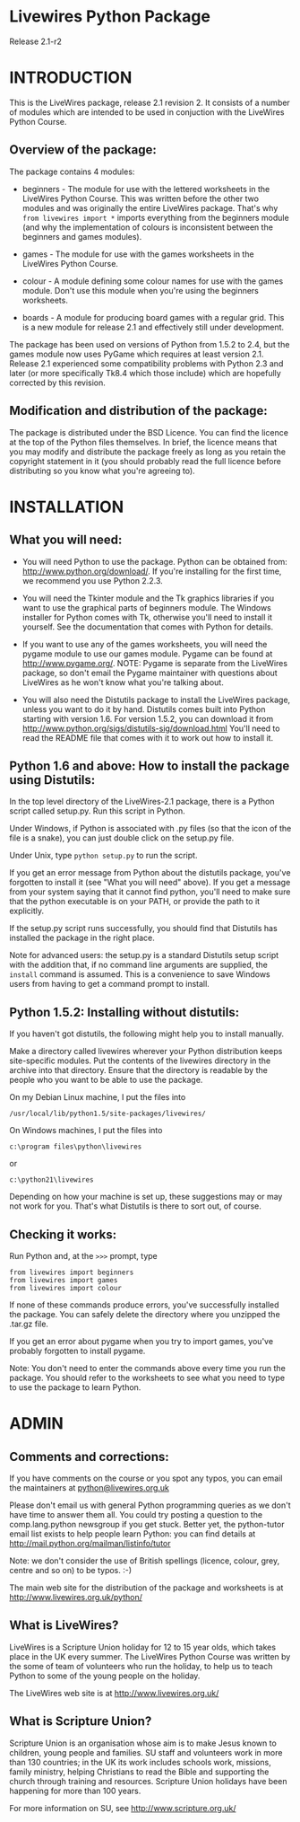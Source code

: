 # Livewires Python Package
Release 2.1-r2



# INTRODUCTION #

This is the LiveWires package, release 2.1 revision 2. It consists of a
number of modules which are intended to be used in conjuction with the
LiveWires Python Course.


Overview of the package:
------------------------

The package contains 4 modules:

* beginners - The module for use with the lettered worksheets in the
              LiveWires Python Course. This was written before the other
              two modules and was originally the entire LiveWires package.
              That's why `from livewires import *` imports everything from
              the beginners module (and why the implementation of colours
              is inconsistent between the beginners and games modules).

* games     - The module for use with the games worksheets in the
              LiveWires Python Course.

* colour    - A module defining some colour names for use with the games
              module. Don't use this module when you're using the
              beginners worksheets.

* boards    - A module for producing board games with a regular grid. This
              is a new module for release 2.1 and effectively still under
              development.

The package has been used on versions of Python from 1.5.2 to 2.4, but
the games module now uses PyGame which requires at least version 2.1.
Release 2.1 experienced some compatibility problems with Python 2.3 and
later (or more specifically Tk8.4 which those include) which are hopefully
corrected by this revision.


Modification and distribution of the package:
---------------------------------------------

The package is distributed under the BSD Licence. You can find the
licence at the top of the Python files themselves. In brief, the
licence means that you may modify and distribute the package freely as
long as you retain the copyright statement in it (you should probably
read the full licence before distributing so you know what you're
agreeing to).



# INSTALLATION #

What you will need:
-------------------

- You will need Python to use the package. Python can be obtained from:
  <http://www.python.org/download/>. If you're installing for the first
  time, we recommend you use Python 2.2.3.

- You will need the Tkinter module and the Tk graphics libraries if you
  want to use the graphical parts of beginners module.  The Windows
  installer for Python comes with Tk, otherwise you'll need to install
  it yourself. See the documentation that comes with Python for details.

- If you want to use any of the games worksheets, you will need the
  pygame module to use our games module. Pygame can be found at
  <http://www.pygame.org/>. NOTE: Pygame is separate from the LiveWires
  package, so don't email the Pygame maintainer with questions about
  LiveWires as he won't know what you're talking about.

- You will also need the Distutils package to install the LiveWires
  package, unless you want to do it by hand. Distutils comes built into
  Python starting with version 1.6. For version 1.5.2, you can download
  it from <http://www.python.org/sigs/distutils-sig/download.html>
  You'll need to read the README file that comes with it to work out
  how to install it.


Python 1.6 and above: How to install the package using Distutils:
-----------------------------------------------------------------

In the top level directory of the LiveWires-2.1 package, there
is a Python script called setup.py. Run this script in Python.

Under Windows, if Python is associated with .py files (so that the icon
of the file is a snake), you can just double click on the setup.py file.

Under Unix, type `python setup.py` to run the script.

If you get an error message from Python about the distutils package,
you've forgotten to install it (see "What you will need" above). If you
get a message from your system saying that it cannot find python, you'll
need to make sure that the python executable is on your PATH, or provide
the path to it explicitly.

If the setup.py script runs successfully, you should find that Distutils
has installed the package in the right place.

Note for advanced users: the setup.py is a standard Distutils setup
script with the addition that, if no command line arguments are
supplied, the `install` command is assumed. This is a convenience to
save Windows users from having to get a command prompt to install.


Python 1.5.2: Installing without distutils:
-------------------------------------------

If you haven't got distutils, the following might help you to install
manually.

Make a directory called livewires wherever your Python distribution
keeps site-specific modules. Put the contents of the livewires directory
in the archive into that directory. Ensure that the directory is
readable by the people who you want to be able to use the package.

On my Debian Linux machine, I put the files into

    /usr/local/lib/python1.5/site-packages/livewires/

On Windows machines, I put the files into

    c:\program files\python\livewires

or

    c:\python21\livewires

Depending on how your machine is set up, these suggestions may or may
not work for you. That's what Distutils is there to sort out, of course.


Checking it works:
------------------

Run Python and, at the `>>>` prompt, type

    from livewires import beginners
    from livewires import games
    from livewires import colour

If none of these commands produce errors, you've successfully installed
the package. You can safely delete the directory where you unzipped the
.tar.gz file.

If you get an error about pygame when you try to import games, you've
probably forgotten to install pygame.

Note: You don't need to enter the commands above every time you run the
package. You should refer to the worksheets to see what you need to
type to use the package to learn Python.



# ADMIN #

Comments and corrections:
-------------------------

If you have comments on the course or you spot any typos, you can email
the maintainers at python@livewires.org.uk

Please don't email us with general Python programming queries as we
don't have time to answer them all. You could try posting a question to
the comp.lang.python newsgroup if you get stuck. Better yet, the
python-tutor email list exists to help people learn Python: you can
find details at <http://mail.python.org/mailman/listinfo/tutor>

Note: we don't consider the use of British spellings (licence, colour,
grey, centre and so on) to be typos. :-)

The main web site for the distribution of the package and worksheets is
at <http://www.livewires.org.uk/python/>


What is LiveWires?
-------------------

LiveWires is a Scripture Union holiday for 12 to 15 year olds, which
takes place in the UK every summer. The LiveWires Python Course was
written by the some of team of volunteers who run the holiday, to help
us to teach Python to some of the young people on the holiday.

The LiveWires web site is at <http://www.livewires.org.uk/>


What is Scripture Union?
------------------------

Scripture Union is an organisation whose aim is to make Jesus known to
children, young people and families. SU staff and volunteers work in
more than 130 countries; in the UK its work includes schools work,
missions, family ministry, helping Christians to read the Bible and
supporting the church through training and resources. Scripture Union
holidays have been happening for more than 100 years.

For more information on SU, see <http://www.scripture.org.uk/>
